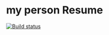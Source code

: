 # my person Resume
[![Build status](https://ci.appveyor.com/api/projects/status/qa0o9wg3vipkfuuw/branch/master?svg=true)](https://ci.appveyor.com/project/lsq/perresume/branch/master)
